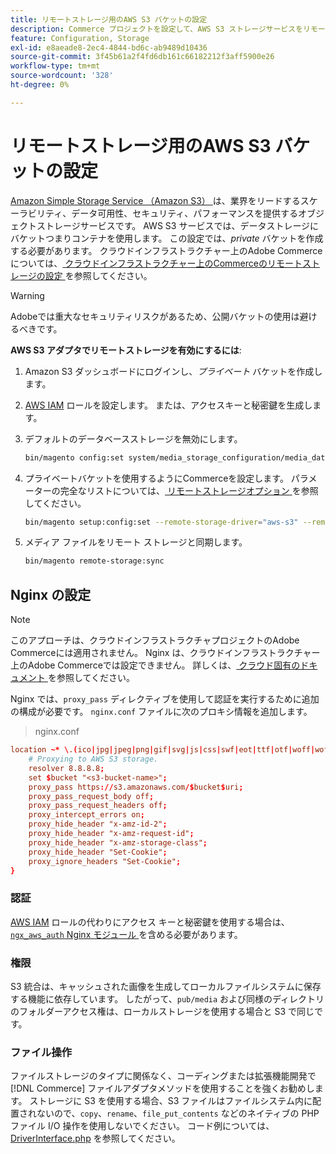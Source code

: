 ```yaml
---
title: リモートストレージ用のAWS S3 バケットの設定
description: Commerce プロジェクトを設定して、AWS S3 ストレージサービスをリモートストレージに使用します。
feature: Configuration, Storage
exl-id: e8aeade8-2ec4-4844-bd6c-ab9489d10436
source-git-commit: 3f45b61a2f4fd6db161c66182212f3aff5900e26
workflow-type: tm+mt
source-wordcount: '328'
ht-degree: 0%

---
```


# リモートストレージ用のAWS S3 バケットの設定

[Amazon Simple Storage Service （Amazon S3） ][AWS S3] は、業界をリードするスケーラビリティ、データ可用性、セキュリティ、パフォーマンスを提供するオブジェクトストレージサービスです。 AWS S3 サービスでは、データストレージにバケットつまりコンテナを使用します。 この設定では、_private_ バケットを作成する必要があります。 クラウドインフラストラクチャー上のAdobe Commerceについては、[ クラウドインフラストラクチャー上のCommerceのリモートストレージの設定 ](cloud-support.md) を参照してください。

>[!WARNING]
>
>Adobeでは重大なセキュリティリスクがあるため、公開バケットの使用は避けるべきです。

**AWS S3 アダプタでリモートストレージを有効にするには**:

1. Amazon S3 ダッシュボードにログインし、_プライベート_ バケットを作成します。

1. [AWS IAM] ロールを設定します。 または、アクセスキーと秘密鍵を生成します。

1. デフォルトのデータベースストレージを無効にします。

   ```bash
   bin/magento config:set system/media_storage_configuration/media_database 0
   ```

1. プライベートバケットを使用するようにCommerceを設定します。 パラメーターの完全なリストについては、[ リモートストレージオプション ](remote-storage.md#remote-storage-options) を参照してください。

   ```bash
   bin/magento setup:config:set --remote-storage-driver="aws-s3" --remote-storage-bucket="<bucket-name>" --remote-storage-region="<region-name>" --remote-storage-prefix="<optional-prefix>" --remote-storage-key=<optional-access-key> --remote-storage-secret=<optional-secret-key> -n
   ```

1. メディア ファイルをリモート ストレージと同期します。

   ```bash
   bin/magento remote-storage:sync
   ```

## Nginx の設定

>[!NOTE]
>
>このアプローチは、クラウドインフラストラクチャプロジェクトのAdobe Commerceには適用されません。 Nginx は、クラウドインフラストラクチャー上のAdobe Commerceでは設定できません。 詳しくは、[ クラウド固有のドキュメント ](cloud-support.md) を参照してください。

Nginx では、`proxy_pass` ディレクティブを使用して認証を実行するために追加の構成が必要です。 `nginx.conf` ファイルに次のプロキシ情報を追加します。

>nginx.conf

```conf
location ~* \.(ico|jpg|jpeg|png|gif|svg|js|css|swf|eot|ttf|otf|woff|woff2)$ {
    # Proxying to AWS S3 storage.
    resolver 8.8.8.8;
    set $bucket "<s3-bucket-name>";
    proxy_pass https://s3.amazonaws.com/$bucket$uri;
    proxy_pass_request_body off;
    proxy_pass_request_headers off;
    proxy_intercept_errors on;
    proxy_hide_header "x-amz-id-2";
    proxy_hide_header "x-amz-request-id";
    proxy_hide_header "x-amz-storage-class";
    proxy_hide_header "Set-Cookie";
    proxy_ignore_headers "Set-Cookie";
}
```

### 認証

[AWS IAM] ロールの代わりにアクセス キーと秘密鍵を使用する場合は、[`ngx_aws_auth` Nginx モジュール ][ngx repo] を含める必要があります。

### 権限

S3 統合は、キャッシュされた画像を生成してローカルファイルシステムに保存する機能に依存しています。 したがって、`pub/media` および同様のディレクトリのフォルダーアクセス権は、ローカルストレージを使用する場合と S3 で同じです。

### ファイル操作

ファイルストレージのタイプに関係なく、コーディングまたは拡張機能開発で [!DNL Commerce] ファイルアダプタメソッドを使用することを強くお勧めします。 ストレージに S3 を使用する場合、S3 ファイルはファイルシステム内に配置されないので、`copy`、`rename`、`file_put_contents` などのネイティブの PHP ファイル I/O 操作を使用しないでください。 コード例については、[DriverInterface.php](https://github.com/magento/magento2/blob/2.4-develop/lib/internal/Magento/Framework/Filesystem/DriverInterface.php#L18) を参照してください。

<!-- link definitions -->

[AWS S3]: https://aws.amazon.com/s3
[AWS IAM]: https://aws.amazon.com/iam/
[ngx repo]: https://github.com/anomalizer/ngx_aws_auth
